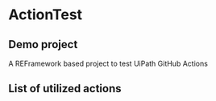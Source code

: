 # ActionTest
## Demo project
A REFramework based project  to test UiPath GitHub Actions

## List of utilized actions

